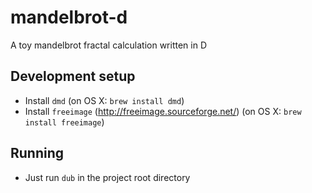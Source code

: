 # mandelbrot-d
A toy mandelbrot fractal calculation written in D

## Development setup
* Install `dmd` (on OS X: `brew install dmd`)
* Install `freeimage` (http://freeimage.sourceforge.net/) (on OS X: `brew install freeimage`)

## Running
* Just run `dub` in the project root directory
